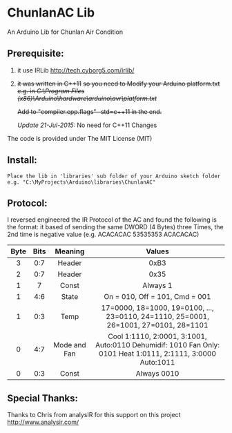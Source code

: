 ChunlanAC Lib
==============

An Arduino Lib for Chunlan Air Condition

Prerequisite:
-------------
1) 	it use IRLib http://tech.cyborg5.com/irlib/
2)	~~it was written in C++11~~
	~~so you need to Modify your Arduino platform.txt~~
	~~e.g. in _C:\Program Files (x86)\Arduino\hardware\arduino\avr\platform.txt_~~

	~~Add to "compiler.cpp.flags" -std=c++11 in the end.~~
    
    _Update 21-Jul-2015:_ No need for C++11 Changes



The code is provided under The MIT License (MIT)

Install:
--------
```
Place the lib in 'libraries' sub folder of your Arduino sketch folder
e.g. "C:\MyProjects\Arduino\libraries\ChunlanAC"
```

Protocol:
---------
I reversed engineered the IR Protocol of the AC and found the following is the format:
it based of sending the same DWORD (4 Bytes) three Times,
the 2nd time is negative value (e.g. ACACACAC 53535353 ACACACAC)

Byte	| Bits	| Meaning		| Values	|
:------:|:-----:|:-------------:|:---------:|
3		| 0:7	| Header		| 0xB3		|
2		| 0:7	| Header		| 0x35		|
1		| 7		| Const			| Always 1	|
1		| 4:6	| State			| On = 010, Off = 101, Cmd = 001	|
1		| 0:3	| Temp			| 17=0000, 18=1000, 19=0100, ..., 23=0110, 24=1110, 25=0001, 26=1001, 27=0101, 28=1101	|
0		| 4:7	| Mode and Fan	| Cool 1:1110, 2:0001, 3:1001, Auto:0110 Dehumidif: 1010 Fan Only: 0101 Heat 1:0111, 2:1111, 3:0000 Auto:1011	|
0		| 0:3	| Const			| Always 0010	|
	
Special Thanks:
--------------
Thanks to Chris from analysIR for this support on this project
http://www.analysir.com/